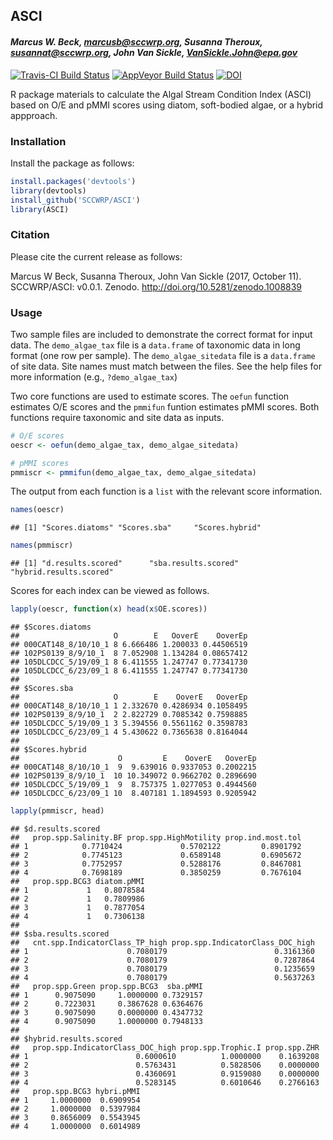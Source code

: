 
## ASCI

#### *Marcus W. Beck, marcusb@sccwrp.org, Susanna Theroux, susannat@sccwrp.org, John Van Sickle, VanSickle.John@epa.gov*

[![Travis-CI Build Status](https://travis-ci.org/SCCWRP/ASCI.svg?branch=master)](https://travis-ci.org/SCCWRP/ASCI)
[![AppVeyor Build Status](https://ci.appveyor.com/api/projects/status/github/SCCWRP/ASCI?branch=master&svg=true)](https://ci.appveyor.com/project/SCCWRP/ASCI)
[![DOI](https://zenodo.org/badge/106055957.svg)](https://zenodo.org/badge/latestdoi/106055957)

R package materials to calculate the Algal Stream Condition Index (ASCI) based on O/E and pMMI scores using diatom, soft-bodied algae, or a hybrid appproach.

### Installation

Install the package as follows:


```r
install.packages('devtools')
library(devtools)
install_github('SCCWRP/ASCI')
library(ASCI)
```

### Citation

Please cite the current release as follows:

Marcus W Beck, Susanna Theroux, John Van Sickle (2017, October 11). SCCWRP/ASCI: v0.0.1. Zenodo. http://doi.org/10.5281/zenodo.1008839

### Usage

Two sample files are included to demonstrate the correct format for input data. The `demo_algae_tax` file is a `data.frame` of taxonomic data in long format (one row per sample).  The `demo_algae_sitedata` file is a `data.frame` of site data.  Site names must match between the files. See the help files for more information (e.g., `?demo_algae_tax`)

Two core functions are used to estimate scores.  The `oefun` function estimates O/E scores and the `pmmifun` funtion estimates pMMI scores. Both functions require taxonomic and site data as inputs. 



```r
# O/E scores
oescr <- oefun(demo_algae_tax, demo_algae_sitedata)

# pMMI scores
pmmiscr <- pmmifun(demo_algae_tax, demo_algae_sitedata)
```

The output from each function is a `list` with the relevant score information.

```r
names(oescr)
```

```
## [1] "Scores.diatoms" "Scores.sba"     "Scores.hybrid"
```

```r
names(pmmiscr)
```

```
## [1] "d.results.scored"      "sba.results.scored"    "hybrid.results.scored"
```

Scores for each index can be viewed as follows.

```r
lapply(oescr, function(x) head(x$OE.scores))
```

```
## $Scores.diatoms
##                     O        E   OoverE    OoverEp
## 000CAT148_8/10/10_1 8 6.666486 1.200033 0.44506519
## 102PS0139_8/9/10_1  8 7.052908 1.134284 0.08657412
## 105DLCDCC_5/19/09_1 8 6.411555 1.247747 0.77341730
## 105DLCDCC_6/23/09_1 8 6.411555 1.247747 0.77341730
## 
## $Scores.sba
##                     O        E    OoverE   OoverEp
## 000CAT148_8/10/10_1 1 2.332670 0.4286934 0.1058495
## 102PS0139_8/9/10_1  2 2.822729 0.7085342 0.7598885
## 105DLCDCC_5/19/09_1 3 5.394556 0.5561162 0.3598783
## 105DLCDCC_6/23/09_1 4 5.430622 0.7365638 0.8164044
## 
## $Scores.hybrid
##                      O         E    OoverE   OoverEp
## 000CAT148_8/10/10_1  9  9.639016 0.9337053 0.2002215
## 102PS0139_8/9/10_1  10 10.349072 0.9662702 0.2896690
## 105DLCDCC_5/19/09_1  9  8.757375 1.0277053 0.4944560
## 105DLCDCC_6/23/09_1 10  8.407181 1.1894593 0.9205942
```

```r
lapply(pmmiscr, head)
```

```
## $d.results.scored
##   prop.spp.Salinity.BF prop.spp.HighMotility prop.ind.most.tol
## 1            0.7710424             0.5702122         0.8901792
## 2            0.7745123             0.6589148         0.6905672
## 3            0.7752957             0.5288176         0.8467081
## 4            0.7698189             0.3850259         0.7676104
##   prop.spp.BCG3 diatom.pMMI
## 1             1   0.8078584
## 2             1   0.7809986
## 3             1   0.7877054
## 4             1   0.7306138
## 
## $sba.results.scored
##   cnt.spp.IndicatorClass_TP_high prop.spp.IndicatorClass_DOC_high
## 1                      0.7080179                        0.3161360
## 2                      0.7080179                        0.7287864
## 3                      0.7080179                        0.1235659
## 4                      0.7080179                        0.5637263
##   prop.spp.Green prop.spp.BCG3  sba.pMMI
## 1      0.9075090     1.0000000 0.7329157
## 2      0.7223031     0.3867628 0.6364676
## 3      0.9075090     0.0000000 0.4347732
## 4      0.9075090     1.0000000 0.7948133
## 
## $hybrid.results.scored
##   prop.spp.IndicatorClass_DOC_high prop.spp.Trophic.I prop.spp.ZHR
## 1                        0.6000610          1.0000000    0.1639208
## 2                        0.5763431          0.5828506    0.0000000
## 3                        0.4360691          0.9159080    0.0000000
## 4                        0.5283145          0.6010646    0.2766163
##   prop.spp.BCG3 hybri.pMMI
## 1     1.0000000  0.6909954
## 2     1.0000000  0.5397984
## 3     0.8656009  0.5543945
## 4     1.0000000  0.6014989
```


